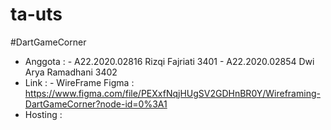 # ta-uts
#DartGameCorner

- Anggota : - A22.2020.02816	  Rizqi Fajriati  3401
	        - A22.2020.02854    Dwi Arya Ramadhani  3402
- Link : - WireFrame Figma : https://www.figma.com/file/PEXxfNqjHUgSV2GDHnBR0Y/Wireframing-DartGameCorner?node-id=0%3A1
- Hosting : 
